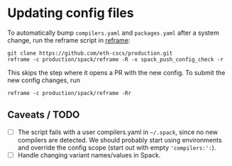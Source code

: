 # Updating config files

To automatically bump `compilers.yaml` and `packages.yaml` after a system change,
run the reframe script in [reframe](reframe):

```console
git clone https://github.com/eth-cscs/production.git
reframe -c production/spack/reframe -R -x spack_push_config_check -r
```

This skips the step where it opens a PR with the new config. To submit
the new config changes, run

```console
reframe -c production/spack/reframe -Rr
```

## Caveats / TODO

- [ ] The script fails with a user compilers.yaml in `~/.spack`, since no new
      compilers are detected. We should probably start using environments and
      override the config scope (start out with empty `'compilers:':`).
- [ ] Handle changing variant names/values in Spack.
